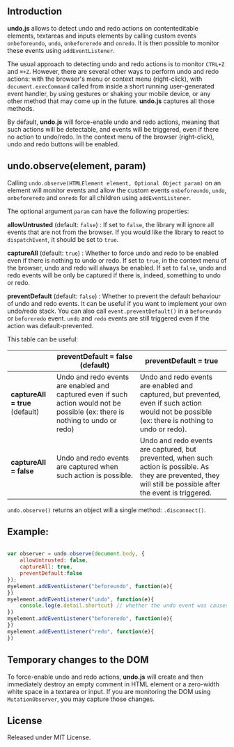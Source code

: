 ## Introduction

**undo.js** allows to detect undo and redo actions on contenteditable elements, textareas and inputs elements by calling custom events `onbeforeundo`, `undo`, `onbeforeredo` and `onredo`. It is then possible to monitor these events using `addEventListener`.

The usual approach to detecting undo and redo actions is to monitor `CTRL+Z` and `⌘+Z`. However, there are several other ways to perform undo and redo actions: with the browser's menu or context menu (right-click), with `document.execCommand` called from inside a short running user-generated event handler, by using gestures or shaking your mobile device, or any other method that may come up in the future. **undo.js** captures all those methods.

By default, **undo.js** will force-enable undo and redo actions, meaning that such actions will be detectable, and events will be triggered, even if there no action to undo/redo. In the context menu of the browser (right-click), undo and redo buttons will be enabled.

## undo.observe(element, param)

Calling `undo.observe(HTMLElement element, Optional Object param)` on an element will monitor events and allow the custom events `onbeforeundo`, `undo`, `onbeforeredo` and `onredo` for all children using `addEventListener`.

The optional argument `param` can have the following properties:

**allowUntrusted** (default: `false`) : If set to `false`, the library will ignore all events that are not from the browser. If you would like the library to react to `dispatchEvent`, it should be set to `true`.

**captureAll** (default: `true`) : Whether to force undo and redo to be enabled even if there is nothing to undo or redo. If set to `true`, in the context menu of the browser, undo and redo will always be enabled. If set to `false`, undo and redo events will be only be captured if there is, indeed, something to undo or redo.

**preventDefault** (default: `false`) : Whether to prevent the default behaviour of undo and redo events. It can be useful if you want to implement your own undo/redo stack. You can also call `event.preventDefault()` in a `beforeundo` or `beforeredo` event. `undo` and `redo` events are still triggered even if the action was default-prevented.

This table can be useful:

|   | preventDefault = false (default)   | preventDefault = true   |
| ------------ | ------------ | ------------ |
| **captureAll = true** (default)  | Undo and redo events are enabled and captured even if such action would not be possible (ex: there is nothing to undo or redo)  |  Undo and redo events are enabled and captured, but prevented, even if such action would not be possible (ex: there is nothing to undo or redo). |
| **captureAll = false**  | Undo and redo events are captured when such action is possible.  | Undo and redo events are captured, but prevented, when such action is possible. As they are prevented, they will still be possible after the event is triggered.  |

`undo.observe()` returns an object will a single method: `.disconnect()`.

## Example:

```js

var observer = undo.observe(document.body, {
	allowUntrusted: false,
	captureAll: true,
	preventDefault:false
});
myelement.addEventListener("beforeundo", function(e){
})
myelement.addEventListener("undo", function(e){
	console.log(e.detail.shortcut) // whether the undo event was caused by a shortcut (CTRL+Z)
})
myelement.addEventListener("beforeredo", function(e){
})
myelement.addEventListener("redo", function(e){
})
```
## Temporary changes to the DOM

To force-enable undo and redo actions, **undo.js** will create and then immediately destroy an empty comment in HTML element or a zero-width white space in a textarea or input. If you are monitoring the DOM using `MutationObserver`, you may capture those changes.

## License

Released under MIT License.
